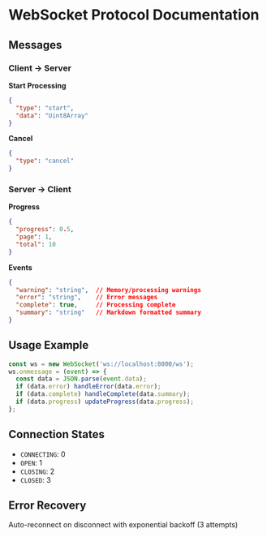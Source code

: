 # WebSocket Protocol Documentation

## Messages

### Client -> Server

**Start Processing**
```json
{
  "type": "start",
  "data": "Uint8Array" 
}
```

**Cancel**
```json
{
  "type": "cancel"
}
```

### Server -> Client

**Progress**
```json
{
  "progress": 0.5,
  "page": 1,
  "total": 10
}
```

**Events**
```json
{
  "warning": "string",  // Memory/processing warnings
  "error": "string",    // Error messages
  "complete": true,     // Processing complete
  "summary": "string"   // Markdown formatted summary
}
```

## Usage Example
```javascript
const ws = new WebSocket('ws://localhost:8000/ws');
ws.onmessage = (event) => {
  const data = JSON.parse(event.data);
  if (data.error) handleError(data.error);
  if (data.complete) handleComplete(data.summary);
  if (data.progress) updateProgress(data.progress);
};
```

## Connection States
- `CONNECTING`: 0
- `OPEN`: 1
- `CLOSING`: 2
- `CLOSED`: 3

## Error Recovery
Auto-reconnect on disconnect with exponential backoff (3 attempts)